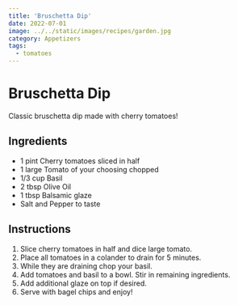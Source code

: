 ```yaml
---
title: 'Bruschetta Dip'
date: 2022-07-01
image: ../../static/images/recipes/garden.jpg
category: Appetizers
tags:
  - tomatoes
---
```



# Bruschetta Dip

Classic bruschetta dip made with cherry tomatoes!

## Ingredients


- 1 pint Cherry tomatoes sliced in half
- 1 large Tomato of your choosing chopped
- 1/3 cup Basil
- 2 tbsp Olive Oil
- 1 tbsp Balsamic glaze
-   Salt and Pepper to taste



## Instructions


1. Slice cherry tomatoes in half and dice large tomato.
2. Place all tomatoes in a colander to drain for 5 minutes.
3. While they are draining chop your basil.
4. Add tomatoes and basil to a bowl. Stir in remaining ingredients.
5. Add additional glaze on top if desired.
6. Serve with bagel chips and enjoy!
